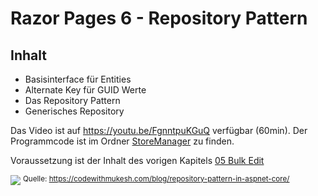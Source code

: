 # Razor Pages 6 - Repository Pattern

## Inhalt

- Basisinterface für Entities
- Alternate Key für GUID Werte
- Das Repository Pattern
- Generisches Repository

Das Video ist auf https://youtu.be/FgnntpuKGuQ verfügbar (60min). Der Programmcode ist im
Ordner [StoreManager](StoreManager) zu finden.

Voraussetzung ist der Inhalt des vorigen Kapitels [05 Bulk Edit](../05%20Bulk%20Edit/README.md)

![](https://codewithmukesh.com/wp-content/uploads/2020/06/custom-repo-versus-db-context-1024x579.png?ezimgfmt=ng:webp/ngcb32)
<sup>
Quelle: https://codewithmukesh.com/blog/repository-pattern-in-aspnet-core/
</sup>


